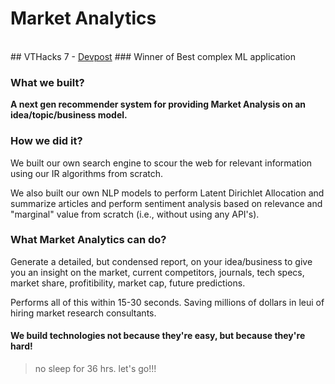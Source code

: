 # Market Analytics
<br>
## VTHacks 7 - <a href="https://devpost.com/software/market-analytics">Devpost</a>
### Winner of Best complex ML application

### What we built?
<p><strong> A next gen recommender system for providing Market Analysis on an idea/topic/business model.</strong></p>

### How we did it?
<p> We built our own search engine to scour the web for relevant information using our IR algorithms from scratch.</p>
<p> We also built our own NLP models to perform Latent Dirichlet Allocation and summarize articles and perform sentiment analysis based on relevance and "marginal" value
from scratch (i.e., without using any API's).</p>

### What Market Analytics can do?

<p> Generate a detailed, but condensed report, on your idea/business to give you an insight on the market, current competitors, journals, tech specs, market share, profitibility, market cap, future predictions.</p>
<p> Performs all of this within 15-30 seconds. Saving millions of dollars in leui of hiring market research consultants.</p>

#### We build technologies not because they're easy, but because they're hard!
> no sleep for 36 hrs. let's go!!!
